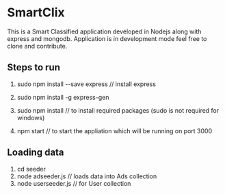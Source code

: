 # SmartClix
This is a Smart Classified application developed in Nodejs along with express and mongodb. Application is in development mode feel free to clone and contribute.

## Steps to run
1. sudo npm install --save express // install express
2. sudo npm install -g express-gen

3. sudo npm install // to install required packages (sudo is not required for windows)
4. npm start // to start the appliation which will be running on port 3000

## Loading data
1. cd seeder
2. node adseeder.js // loads data into Ads collection
3. node userseeder.js // for User collection 
